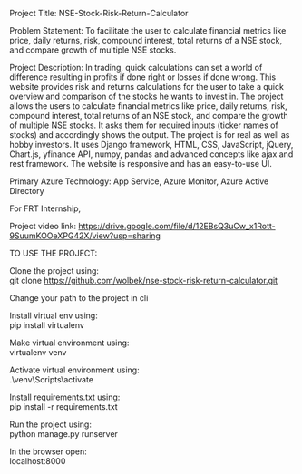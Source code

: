 Project Title: NSE-Stock-Risk-Return-Calculator

Problem Statement: To facilitate the user to calculate financial metrics like price, daily returns, risk, compound interest, total returns of a NSE stock, and compare growth of multiple NSE stocks.

Project Description: In trading, quick calculations can set a world of difference resulting in profits if done right or losses if done wrong. This website provides risk and returns calculations for the user to take a quick overview and comparison of the stocks he wants to invest in. The project allows the users to calculate financial metrics like price, daily returns, risk, compound interest, total returns of an NSE stock, and compare the growth of multiple NSE stocks. It asks them for required inputs (ticker names of stocks) and accordingly shows the output. The project is for real as well as hobby investors. It uses Django framework, HTML, CSS, JavaScript, jQuery, Chart.js, yfinance API, numpy, pandas and advanced concepts like ajax and rest framework. The website is responsive and has an easy-to-use UI.

Primary Azure Technology: App Service, Azure Monitor, Azure Active Directory

For FRT Internship,

Project video link: https://drive.google.com/file/d/12EBsQ3uCw_x1Rott-9SuumKOOeXPG42X/view?usp=sharing

TO USE THE PROJECT:

Clone the project using:  
git clone https://github.com/wolbek/nse-stock-risk-return-calculator.git

Change your path to the project in cli

Install virtual env using:  
pip install virtualenv  

Make virtual environment using:  
virtualenv venv  

Activate virtual environment using:  
.\venv\Scripts\activate  

Install requirements.txt using:  
pip install -r requirements.txt  

Run the project using:  
python manage.py runserver  

In the browser open:  
localhost:8000  